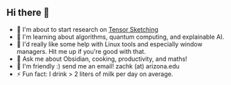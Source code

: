 ## Hi there 👋
- 🔭 I'm about to start research on [Tensor Sketching](https://www.biorxiv.org/content/10.1101/2020.11.13.381814v5.full)
- 🌱 I'm learning about algorithms, quantum computing, and explainable AI.
- 🤔 I'd really like some help with Linux tools and especially window managers. Hit me up if you're good with that.
- 💬 Ask me about Obsidian, cooking, productivity, and maths!
- 👯 I'm friendly :) send me an email! zachk (at) arizona.edu
- ⚡ Fun fact: I drink > 2 liters of milk per day on average.

